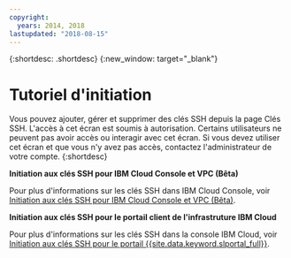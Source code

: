 ```yaml
---
copyright:
  years: 2014, 2018
lastupdated: "2018-08-15"
---
```


{:shortdesc: .shortdesc}
{:new_window: target="_blank"}

# Tutoriel d'initiation

Vous pouvez ajouter, gérer et supprimer des clés SSH depuis la page Clés SSH. L'accès à cet écran est soumis à autorisation. Certains utilisateurs ne peuvent pas avoir accès ou interagir avec cet écran. Si vous devez utiliser cet écran et que vous n'y avez pas accès, contactez l'administrateur de votre compte.
{:shortdesc}

**Initiation aux clés SSH pour IBM Cloud Console et VPC (Bêta)**

Pour plus d'informations sur les clés SSH dans IBM Cloud Console, voir [Initiation aux clés SSH pour IBM Cloud Console et VPC (Bêta)](ssh-get-started-cloud-console.html).

**Initiation aux clés SSH pour le portail client de l'infrastruture IBM Cloud**

Pour plus d'informations sur les clés SSH dans la console IBM Cloud, voir [Initiation aux clés SSH pour le portail {{site.data.keyword.slportal_full}}](ssh-get-started-customer-portal.html).
